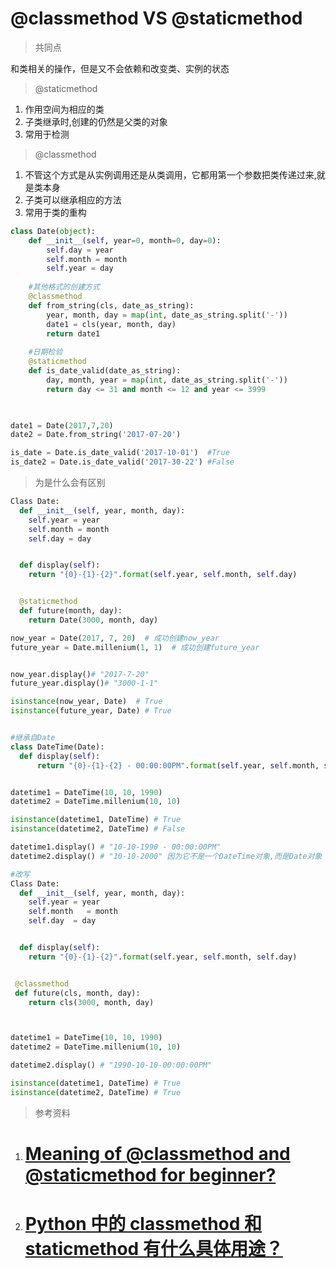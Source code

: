 # @classmethod VS @staticmethod 

> 共同点

和类相关的操作，但是又不会依赖和改变类、实例的状态

> @staticmethod

1. 作用空间为相应的类
2. 子类继承时,创建的仍然是父类的对象
3. 常用于检测

> @classmethod

1. 不管这个方式是从实例调用还是从类调用，它都用第一个参数把类传递过来,就是类本身
2. 子类可以继承相应的方法
3. 常用于类的重构

```python
class Date(object):
    def __init__(self, year=0, month=0, day=0):
        self.day = year
        self.month = month
        self.year = day
    
    #其他格式的创建方式
    @classmethod
    def from_string(cls, date_as_string):
        year, month, day = map(int, date_as_string.split('-'))
        date1 = cls(year, month, day)
        return date1
    
    #日期检验
    @staticmethod
    def is_date_valid(date_as_string):
        day, month, year = map(int, date_as_string.split('-'))
        return day <= 31 and month <= 12 and year <= 3999
    


date1 = Date(2017,7,20)                 
date2 = Date.from_string('2017-07-20')

is_date = Date.is_date_valid('2017-10-01')  #True
is_date2 = Date.is_date_valid('2017-30-22') #False

```

> 为是什么会有区别

```python
Class Date:
  def __init__(self, year, month, day):
    self.year = year
    self.month = month
    self.day = day


  def display(self):
    return "{0}-{1}-{2}".format(self.year, self.month, self.day)


  @staticmethod
  def future(month, day):
    return Date(3000, month, day)

now_year = Date(2017, 7, 20)  # 成功创建now_year
future_year = Date.millenium(1, 1) 	# 成功创建future_year


now_year.display()# "2017-7-20"
future_year.display()# "3000-1-1"

isinstance(now_year, Date) 	# True
isinstance(future_year, Date) # True


#继承自Date
class DateTime(Date):
  def display(self):
      return "{0}-{1}-{2} - 00:00:00PM".format(self.year, self.month, self.day)


datetime1 = DateTime(10, 10, 1990)
datetime2 = DateTime.millenium(10, 10)

isinstance(datetime1, DateTime) # True
isinstance(datetime2, DateTime) # False

datetime1.display() # "10-10-1990 - 00:00:00PM"
datetime2.display() # "10-10-2000" 因为它不是一个DateTime对象,而是Date对象

#改写
Class Date:
  def __init__(self, year, month, day):
    self.year = year
    self.month   = month
    self.day  = day


  def display(self):
    return "{0}-{1}-{2}".format(self.year, self.month, self.day)


 @classmethod
 def future(cls, month, day):
    return cls(3000, month, day)



datetime1 = DateTime(10, 10, 1990)   
datetime2 = DateTime.millenium(10, 10)

datetime2.display() # "1990-10-10-00:00:00PM"

isinstance(datetime1, DateTime) # True
isinstance(datetime2, DateTime) # True


```

> 参考资料

1. # [Meaning of @classmethod and @staticmethod for beginner?](https://stackoverflow.com/questions/12179271/meaning-of-classmethod-and-staticmethod-for-beginner)

2. # [Python 中的 classmethod 和 staticmethod 有什么具体用途？](https://www.zhihu.com/question/20021164)